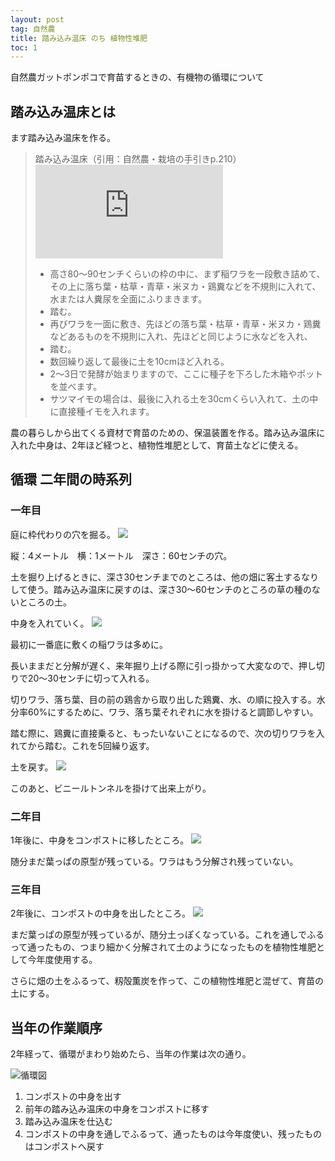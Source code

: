 ```yaml
---
layout: post
tag: 自然農
title: 踏み込み温床 のち 植物性堆肥
toc: 1
---
```

自然農ガットポンポコで育苗するときの、有機物の循環について


## 踏み込み温床とは

ます踏み込み温床を作る。

> 踏み込み温床（引用：自然農・栽培の手引きp.210）
> ![](https://kobapan.com/p/i.php?/galleries/sizen-nou/fumikomionshou-sm.jpg) 
>
> - 高さ80～90センチくらいの枠の中に、まず稲ワラを一段敷き詰めて、その上に落ち葉・枯草・青草・米ヌカ・鶏糞などを不規則に入れて、水または人糞尿を全面にふりまきます。  
> - 踏む。
> - 再びワラを一面に敷き、先ほどの落ち葉・枯草・青草・米ヌカ・鶏糞などあるものを不規則に入れ、先ほどと同じように水などを入れ、
> - 踏む。
> - 数回繰り返して最後に土を10cmほど入れる。
> - 2～3日で発酵が始まりますので、ここに種子を下ろした木箱やポットを並べます。
> - サツマイモの場合は、最後に入れる土を30cmくらい入れて、土の中に直接種イモを入れます。

農の暮らしから出てくる資材で育苗のための、保温装置を作る。踏み込み温床に入れた中身は、2年ほど経つと、植物性堆肥として、育苗土などに使える。

## 循環 二年間の時系列

### 一年目

庭に枠代わりの穴を掘る。
![](https://kobapan.com/p/_data/i/galleries/sizen-nou/IMG_20200407_092621-sm.jpg)

縦：4メートル　横：1メートル　深さ：60センチの穴。

土を掘り上げるときに、深さ30センチまでのところは、他の畑に客土するなりして使う。踏み込み温床に戻すのは、深さ30～60センチのところの草の種のないところの土。

中身を入れていく。
![](https://kobapan.com/p/_data/i/galleries/sizen-nou/IMG_20200407_102052-sm.jpg)

最初に一番底に敷くの稲ワラは多めに。

長いままだと分解が遅く、来年掘り上げる際に引っ掛かって大変なので、押し切りで20～30センチに切って入れる。

切りワラ、落ち葉、目の前の鶏舎から取り出した鶏糞、水、の順に投入する。水分率60%にするために、ワラ、落ち葉それぞれに水を掛けると調節しやすい。

踏む際に、鶏糞に直接乗ると、もったいないことになるので、次の切りワラを入れてから踏む。これを5回繰り返す。

土を戻す。
![](https://kobapan.com/p/_data/i/galleries/sizen-nou/IMG_20200407_121121-sm.jpg)

このあと、ビニールトンネルを掛けて出来上がり。

### 二年目

1年後に、中身をコンポストに移したところ。
![](https://kobapan.com/p/_data/i/galleries/sizen-nou/IMG_20200407_092511-sm.jpg)

随分まだ葉っぱの原型が残っている。ワラはもう分解され残っていない。

### 三年目

2年後に、コンポストの中身を出したところ。
![](https://kobapan.com/p/_data/i/galleries/sizen-nou/IMG_20200407_092440-sm.jpg)

まだ葉っぱの原型が残っているが、随分土っぽくなっている。これを通しでふるって通ったもの、つまり細かく分解されて土のようになったものを植物性堆肥として今年度使用する。

さらに畑の土をふるって、籾殻薫炭を作って、この植物性堆肥と混ぜて、育苗の土にする。


## 当年の作業順序

2年経って、循環がまわり始めたら、当年の作業は次の通り。

![循環図](https://kobapan.com/p/_data/i/galleries/sizen-nou/circle-sm.jpg)

1. コンポストの中身を出す
2. 前年の踏み込み温床の中身をコンポストに移す
3. 踏み込み温床を仕込む
4. コンポストの中身を通しでふるって、通ったものは今年度使い、残ったものはコンポストへ戻す



